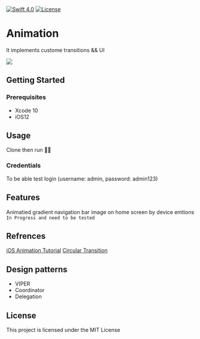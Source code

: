 [![Swift 4.0](https://img.shields.io/badge/swift-4.0-green.svg?style=flat)](https://developer.apple.com/swift)
[![License](https://img.shields.io/badge/license-MIT-lightgrey.svg?style=flat)](https://opensource.org/licenses/MIT)

# Animation

It implements custome transitions && UI 

![](demo/animation-demo.gif)

## Getting Started

### Prerequisites

- Xcode 10
- iOS12

## Usage

Clone then run :rocket::rocket:

### Credentials

To be able test login (username: admin, password: admin123)

## Features

Animatied gradient navigation bar image on home screen by device emtions `In Progress and need to be tested`

## Refrences

[iOS Animation Tutorial](https://www.raywenderlich.com/5304228-ios-animation-tutorial-getting-started)
[Circular Transition](https://github.com/brianadvent/CircularTransition)

## Design patterns

- VIPER
- Coordinator
- Delegation

## License

This project is licensed under the MIT License
